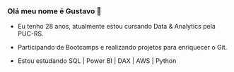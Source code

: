 ### Olá meu nome é Gustavo 👋

- Eu tenho 28 anos, atualmente estou cursando Data & Analytics pela PUC-RS.

- Participando de Bootcamps e realizando projetos para enriquecer o Git.

- Estou estudando SQL | Power BI | DAX | AWS | Python

<!--
**GustavoCecco/GustavoCecco** is a ✨ _special_ ✨ repository because its `README.md` (this file) appears on your GitHub profile.

Here are some ideas to get you started:

- 🔭 I’m currently working on ...
- 🌱 I’m currently learning ...
- 👯 I’m looking to collaborate on ...
- 🤔 I’m looking for help with ...
- 💬 Ask me about ...
- 📫 How to reach me: ...
- 😄 Pronouns: ...
- ⚡ Fun fact: ...
-->
